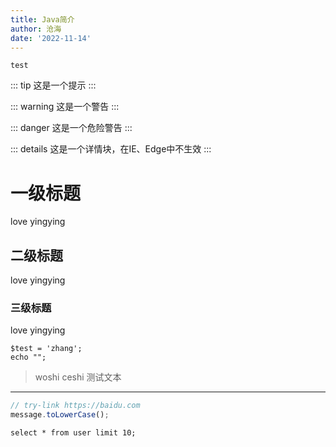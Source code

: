 ```yaml
---
title: Java简介
author: 沧海
date: '2022-11-14'
---
```

<LastUpdated />

`test`

::: tip
这是一个提示
:::

::: warning
这是一个警告
:::

::: danger
这是一个危险警告
:::

::: details
这是一个详情块，在IE、Edge中不生效
:::


# 一级标题
love yingying
## 二级标题
love yingying
### 三级标题
love yingying


```
$test = 'zhang';
echo "";
```

> woshi ceshi 测试文本

---


```typescript
// try-link https://baidu.com
message.toLowerCase();
```

```mysql
select * from user limit 10;
```



